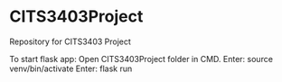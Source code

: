 # CITS3403Project
Repository for CITS3403 Project

To start flask app:
Open CITS3403Project folder in CMD.
Enter: source venv/bin/activate
Enter: flask run